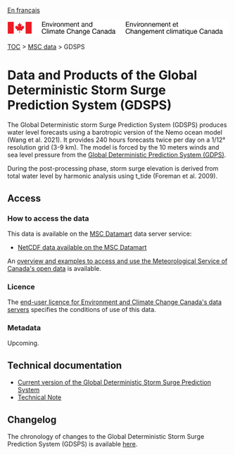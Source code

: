 [En français](readme_gdsps_fr.md)

![ECCC logo](../../img_eccc-logo.png)

[TOC](../../readme_en.md) > [MSC data](../readme_en.md) > GDSPS

# Data and Products of the Global Deterministic Storm Surge Prediction System (GDSPS)

The Global Deterministic storm Surge Prediction System (GDSPS) produces water level forecasts using a barotropic version of the Nemo ocean model (Wang et al. 2021). It provides 240 hours forecasts twice per day on a 1/12° resolution grid (3-9 km). The model is forced by the 10 meters winds and sea level pressure from the [Global Deterministic Prediction System (GDPS)](../nwp_gdps/readme_gdps_en.md).

During the post-processing phase, storm surge elevation is derived from total water level by harmonic analysis using t_tide (Foreman et al. 2009).

## Access

### How to access the data

This data is available on the [MSC Datamart](../../msc-datamart/readme_en.md) data server service:

* [NetCDF data available on the MSC Datamart](readme_gdsps-datamart_en.md)

An [overview and examples to access and use the Meteorological Service of Canada's open data](../../usage/readme_en.md) is available.

### Licence

The [end-user licence for Environment and Climate Change Canada's data servers](../../licence/readme_en.md) specifies the conditions of use of this data.

### Metadata

Upcoming.

## Technical documentation

* [Current version of the Global Deterministic Storm Surge Prediction System](https://collaboration.cmc.ec.gc.ca/cmc/CMOI/product_guide/docs/tech_specifications/tech_specifications_GDSPS_e.pdf)
* [Technical Note](http://collaboration.cmc.ec.gc.ca/cmc/CMOI/product_guide/docs/tech_notes/technote_gdsps_e.pdf)

## Changelog

The chronology of changes to the Global Deterministic Storm Surge Prediction System (GDSPS) is available [here](changelog_gdsps_en.md).
